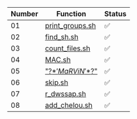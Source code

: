 | Number | Function    | Status  |
|--------|-------------|---------|
| 01     | [print_groups.sh](ex01/print_groups.sh)  | ✅       |
| 02     | [find_sh.sh](ex02/find_sh.sh)  | ✅       |
| 03     | [count_files.sh](ex03/count_files.sh)  | ✅       |
| 04     | [MAC.sh](ex04/MAC.sh)  | ✅       |
| 05     | ["\?$*'MaRViN'*$?\"](ex05/\"\\?$*'MaRViN'*$?\\\")   | ✅       |
| 06     | [skip.sh](ex06/skip.sh)   | ✅       |
| 07     | [r_dwssap.sh](ex07/r_dwssap.sh)    | ✅       |
| 08     | [add_chelou.sh](ex08/add_chelou.sh)   | ✅       |
